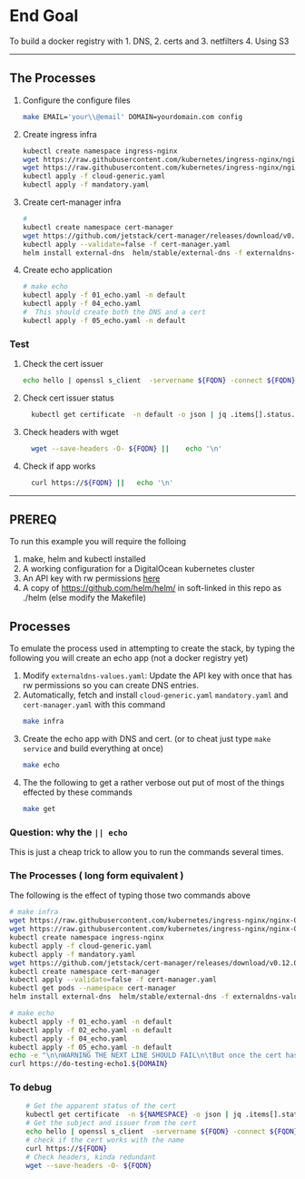 # End Goal
To build a docker registry with 1. DNS, 2. certs and 3. netfilters 4. Using S3

<hr>

## The Processes
1. Configure the configure files
    ``` bash
    make EMAIL='your\\@email' DOMAIN=yourdomain.com config
    ```
1. Create ingress infra
    ``` bash
    kubectl create namespace ingress-nginx
    wget https://raw.githubusercontent.com/kubernetes/ingress-nginx/nginx-0.26.1/deploy/static/provider/cloud-generic.yaml
    wget https://raw.githubusercontent.com/kubernetes/ingress-nginx/nginx-0.26.1/deploy/static/mandatory.yaml
    kubectl apply -f cloud-generic.yaml
    kubectl apply -f mandatory.yaml
    ```
1. Create cert-manager infra
    ``` bash
    #
    kubectl create namespace cert-manager  
    wget https://github.com/jetstack/cert-manager/releases/download/v0.12.0/cert-manager.yaml
    kubectl apply --validate=false -f cert-manager.yaml
    helm install external-dns  helm/stable/external-dns -f externaldns-values.yaml  
    ```
1. Create echo application
    ``` bash
    # make echo
    kubectl apply -f 01_echo.yaml -n default
    kubectl apply -f 04_echo.yaml
    #  This should create both the DNS and a cert  
    kubectl apply -f 05_echo.yaml -n default
    ```
### Test
1. Check the cert issuer
    ``` bash
    echo hello | openssl s_client  -servername ${FQDN} -connect ${FQDN}:443 2>/dev/null | openssl x509  -noout -subject -issuer || echo '\n'
    ```
1. Check cert issuer status
    ``` bash
      kubectl get certificate  -n default -o json | jq .items[].status.conditions[].message
    ```
1. Check headers with wget
    ``` bash
      wget --save-headers -O- ${FQDN} || 	echo '\n'
    ```
1. Check if app works
    ``` bash
      curl https://${FQDN} || 	echo '\n'
    ```
<hr>



## PREREQ

To run this example you will require the folloing

1. make, helm and kubectl installed
1. A working configuration for a DigitalOcean kubernetes cluster
1. An API key with rw permissions [here](https://cloud.digitalocean.com/account/api/tokens)
1. A copy of https://github.com/helm/helm/ in soft-linked in this repo as ./helm (else modify the Makefile)

##  Processes
To emulate the process used in attempting to create the stack, by typing the following you will create an echo app (not a docker registry yet)

1. Modify `externaldns-values.yaml`: Update the API key with once that has rw permissions so you can create DNS entries.
1. Automatically, fetch and install `cloud-generic.yaml` `mandatory.yaml` and `cert-manager.yaml` with this command
    ``` bash
    make infra
    ```
1. Create the echo app with DNS and cert. (or to cheat just type `make service` and build everything at once)
    ``` bash
    make echo
    ```
1. The the following to get a rather verbose out put of most of the things effected by these commands
    ``` bash
    make get
    ```

### Question: why the `|| echo`

This is just a cheap trick to allow you to run the commands several times.


### The Processes ( long form equivalent )
The following is the effect of typing those two commands above  
``` bash
# make infra
wget https://raw.githubusercontent.com/kubernetes/ingress-nginx/nginx-0.26.1/deploy/static/provider/cloud-generic.yaml
wget https://raw.githubusercontent.com/kubernetes/ingress-nginx/nginx-0.26.1/deploy/static/mandatory.yaml
kubectl create namespace ingress-nginx  
kubectl apply -f cloud-generic.yaml
kubectl apply -f mandatory.yaml
wget https://github.com/jetstack/cert-manager/releases/download/v0.12.0/cert-manager.yaml
kubectl create namespace cert-manager   
kubectl apply --validate=false -f cert-manager.yaml
kubectl get pods --namespace cert-manager
helm install external-dns  helm/stable/external-dns -f externaldns-values.yaml  

# make echo
kubectl apply -f 01_echo.yaml -n default
kubectl apply -f 02_echo.yaml -n default
kubectl apply -f 04_echo.yaml   
kubectl apply -f 05_echo.yaml -n default
echo -e "\n\nWARNING THE NEXT LINE SHOULD FAIL\n\tBut once the cert has been generated manually test"
curl https://do-testing-echo1.${DOMAIN}
```

### To debug
``` bash
	# Get the apparent status of the cert
	kubectl get certificate  -n ${NAMESPACE} -o json | jq .items[].status.conditions[].message
	# Get the subject and issuer from the cert
	echo hello | openssl s_client  -servername ${FQDN} -connect ${FQDN}:443 2>/dev/null | openssl x509  -noout -subject -issuer || echo '\n'
	# check if the cert works with the name
	curl https://${FQDN}  
	# Check headers, kinda redundant
	wget --save-headers -O- ${FQDN}  
```
